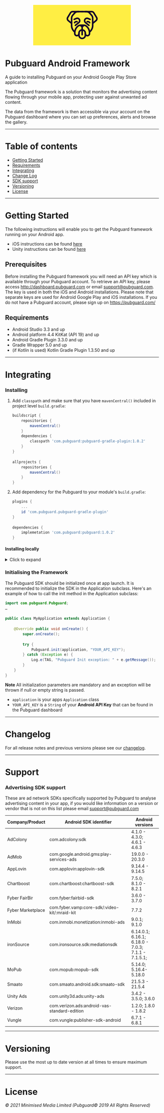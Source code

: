 <p align="center">
  <img src="images/pg-logo.png"/>
</p>

# Pubguard Android Framework

A guide to installing Pubguard on your Android Google Play Store application

The Pubguard framework is a solution that monitors the advertising content flowing through your mobile app, protecting user against unwanted ad content.

The data from the framework is then accessible via your account on the Pubguard dashboard where you can set up preferences, alerts and browse the gallery.

---

# Table of contents

- [Getting Started](#getting-started)
- [Requirements](#requirements)
- [Integrating](#integrating)
- [Change Log](#changelog)
- [SDK support](#support)
- [Versioning](#versioning)
- [License](#license)

---

# Getting Started

The following instructions will enable you to get the Pubguard framework running on your Android app.  
- iOS instructions can be found [here](https://github.com/bidstack-group/pubguard-sdk-ios)
- Unity instructions can be found [here](https://github.com/bidstack-group/pubguard-unity-plugin)

## Prerequisites

Before installing the Pubguard framework you will need an API key which is available through your Pubguard account. To retrieve an API key, please access http://dashboard.pubguard.com or email support@pubguard.com. The key is used in both the iOS and Android installations. Please note that separate keys are used for Android Google Play and iOS installations.
If you do not have a Pubguard account, please sign up on https://pubguard.com/

## Requirements

- Android Studio 3.3 and up
- Android platform 4.4 KitKat (API 19) and up
- Android Gradle Plugin 3.3.0 and up
- Gradle Wrapper 5.0 and up
- (if Kotlin is used) Kotlin Gradle Plugin 1.3.50 and up

---

# Integrating

### Installing

1. Add `classpath` and make sure that you have `mavenCentral()` included in project level `build.gradle`:

    ```groovy
    buildscript {
        repositories {
            mavenCentral()
        }
        dependencies {
            classpath 'com.pubguard:pubguard-gradle-plugin:1.0.2'
        }
    }

    allprojects {
        repositories {
            mavenCentral()
        }
    }
    ```
  
2. Add dependency for the Pubguard to your module's `build.gradle`:

    ```groovy
    plugins {
        ...
        id 'com.pubguard.pubguard-gradle-plugin'
    }
    
    dependencies {
        implemetation 'com.pubguard:pubguard:1.0.2'
    }
    ```
#### Installing locally
 
<details>
  <summary>Click to expand</summary> 
  
  1. Download pubguard-1.0.2.aar and pubguard-gradle-plugin-1.0.2.jar from [releases](https://github.com/bidstack-group/pubguard-sdk-android-dev/releases)
  2. Copy pubguard-1.0.2.aar and pubguard-gradle-plugin-1.0.2.jar into your main app module libs folder
  3. Into project's `build.gradle` add:

        ```groovy
        buildscript {
            repositories {
                google()
                mavenCentral()
            }
            dependencies {
                classpath files('app/libs/pubguard-gradle-plugin-1.0.2.jar')
                classpath "org.aspectj:aspectjtools:1.9.6"
                classpath "org.aspectj:aspectjrt:1.9.6"
                classpath "org.javassist:javassist:3.28.0-GA"
            }
        }
        allprojects {
            repositories {
                google()
                mavenCentral()
                flatDir {
                    dirs "libs"
                }
            }
        }
        ```

  4. Into module's `build.gradle` add:

        ```groovy
        plugins {
            id 'com.android.application'
            id 'com.pubguard.pubguard-gradle-plugin'
        }

        dependencies {

            // Pubguard
            implementation files('libs/pubguard-1.0.2.aar')

            // android
            implementation 'androidx.core:core-ktx:1.3.2'
            implementation 'com.google.android.gms:play-services-basement:17.6.0'
            implementation 'androidx.webkit:webkit:1.4.0'

            // kotlin
            implementation "org.jetbrains.kotlin:kotlin-stdlib-jdk7:$kotlin_version"
            implementation 'org.jetbrains.kotlinx:kotlinx-coroutines-core:1.4.3'
            implementation 'org.jetbrains.kotlinx:kotlinx-coroutines-android:1.4.3'

            // networking
            implementation 'com.squareup.retrofit2:retrofit:2.9.0'
            implementation 'com.squareup.retrofit2:converter-protobuf:2.6.4'
            implementation 'com.google.protobuf:protobuf-java:3.6.1'

            // other 
            implementation 'org.apache.commons:commons-text:1.9'
            implementation 'org.jsoup:jsoup:1.14.2'

        }
        ```

</details>

### Initialising the Framework

The Pubguard SDK should be initialized once at app launch. It is recommended to initialize the SDK in the Application subclass. Here's an example of how to call the init method in the Application subclass:

```java
import com.pubguard.Pubguard;
…

public class MyApplication extends Application {

    @Override public void onCreate() {
        super.onCreate();

        try {
            Pubguard.init(application, "YOUR_API_KEY");
        } catch (Exception e) {
            Log.e(TAG, "Pubguard Init exception: " + e.getMessage());
        }
    }
}
```

**Note** All initialization parameters are mandatory and an exception will be thrown if null or empty string is passed.

- `application` is your apps `Application` class
- `YOUR_API_KEY` is a `String` of your **Android API Key** that can be found in the Pubguard dashboard

---

# Changelog

For all release notes and previous versions please see our [changelog](ChangeLog.md).

---

# Support

### Advertising SDK support

These are ad network SDKs specifically supported by Pubguard to analyse advertising content in your app, if you would like information on a version or vendor that is not on this list please email support@pubguard.com

| Company/Product           | Android SDK identifier                        | Android versions                                              |
| ------------------------- | --------------------------------------------- | ------------------------------------------------------------- |
| AdColony                  | com.adcolony:sdk                              | 4.1.0 - 4.3.0;<br/> 4.6.1 - 4.6.3                             |
| AdMob                     | com.google.android.gms:play-services-ads      | 19.0.0 - 20.3.0                                               |
| AppLovin                  | com.applovin:applovin-sdk                     | 9.14.4 - 9.14.5                                               |
| Chartboost                | com.chartboost:chartboost-sdk                 | 7.5.0;<br/> 8.1.0 - 8.2.1                                     |
| Fyber FairBir             | com.fyber:fairbid-sdk                         | 3.6.0 - 3.7.0                                                 |
| Fyber Marketplace         | com.fyber.vamp:core-sdk/:video-kit/:mraid-kit | 7.7.2                                                         |
| InMobi                    | com.inmobi.monetization:inmobi-ads            | 9.0.1;<br/> 9.1.0                                             |
| ironSource                | com.ironsource.sdk:mediationsdk               | 6.14.0.1;<br/>6.16.1;<br/> 6.18.0 - 7.0.3;<br/>7.1.1 - 7.1.5.1;<br> |
| MoPub                     | com.mopub:mopub-sdk                           | 5.14.0;<br/>5.16.4-5.18.0                                     |
| Smaato                    | com.smaato.android.sdk:smaato-sdk             | 21.5.3 - 21.5.4                                               |
| Unity Ads                 | com.unity3d.ads:unity-ads                     | 3.4.2 - 3.5.0; 3.6.0                                          |
| Verizon                   | com.verizon.ads:android-vas-standard-edition  | 1.2.0; 1.8.0 - 1.8.2                                          |
| Vungle                    | com.vungle:publisher-sdk-android              | 6.7.1 - 6.8.1                                                 |

---

# Versioning

Please use the most up to date version at all times to ensure maximum support.

---

# License

_© 2021 Minimised Media Limited (Pubguard© 2019 All Rights Reserved)_
